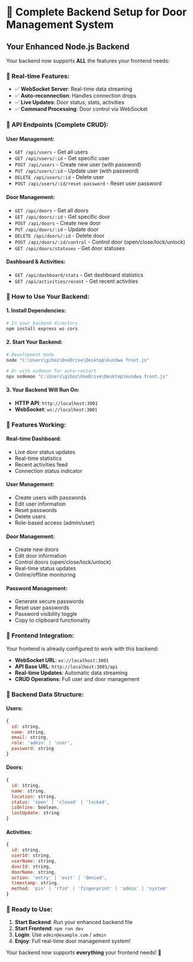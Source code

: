 # 🚀 Complete Backend Setup for Door Management System

## Your Enhanced Node.js Backend

Your backend now supports **ALL** the features your frontend needs:

### **📡 Real-time Features:**
- ✅ **WebSocket Server**: Real-time data streaming
- ✅ **Auto-reconnection**: Handles connection drops
- ✅ **Live Updates**: Door status, stats, activities
- ✅ **Command Processing**: Door control via WebSocket

### **🔧 API Endpoints (Complete CRUD):**

#### **User Management:**
- `GET /api/users` - Get all users
- `GET /api/users/:id` - Get specific user
- `POST /api/users` - Create new user (with password)
- `PUT /api/users/:id` - Update user (with password)
- `DELETE /api/users/:id` - Delete user
- `POST /api/users/:id/reset-password` - Reset user password

#### **Door Management:**
- `GET /api/doors` - Get all doors
- `GET /api/doors/:id` - Get specific door
- `POST /api/doors` - Create new door
- `PUT /api/doors/:id` - Update door
- `DELETE /api/doors/:id` - Delete door
- `POST /api/doors/:id/control` - Control door (open/close/lock/unlock)
- `GET /api/doors/statuses` - Get door statuses

#### **Dashboard & Activities:**
- `GET /api/dashboard/stats` - Get dashboard statistics
- `GET /api/activities/recent` - Get recent activities

### **🎯 How to Use Your Backend:**

#### **1. Install Dependencies:**
```bash
# In your backend directory
npm install express ws cors
```

#### **2. Start Your Backend:**
```bash
# Development mode
node "C:\Users\gihoz\OneDrive\Desktop\kundwa front.js"

# Or with nodemon for auto-restart
npx nodemon "C:\Users\gihoz\OneDrive\Desktop\kundwa front.js"
```

#### **3. Your Backend Will Run On:**
- **HTTP API**: `http://localhost:3001`
- **WebSocket**: `ws://localhost:3001`

### **🌟 Features Working:**

#### **Real-time Dashboard:**
- Live door status updates
- Real-time statistics
- Recent activities feed
- Connection status indicator

#### **User Management:**
- Create users with passwords
- Edit user information
- Reset passwords
- Delete users
- Role-based access (admin/user)

#### **Door Management:**
- Create new doors
- Edit door information
- Control doors (open/close/lock/unlock)
- Real-time status updates
- Online/offline monitoring

#### **Password Management:**
- Generate secure passwords
- Reset user passwords
- Password visibility toggle
- Copy to clipboard functionality

### **📱 Frontend Integration:**

Your frontend is already configured to work with this backend:
- **WebSocket URL**: `ws://localhost:3001`
- **API Base URL**: `http://localhost:3001/api`
- **Real-time Updates**: Automatic data streaming
- **CRUD Operations**: Full user and door management

### **🔧 Backend Data Structure:**

#### **Users:**
```javascript
{
  id: string,
  name: string,
  email: string,
  role: 'admin' | 'user',
  password: string
}
```

#### **Doors:**
```javascript
{
  id: string,
  name: string,
  location: string,
  status: 'open' | 'closed' | 'locked',
  isOnline: boolean,
  lastUpdate: string
}
```

#### **Activities:**
```javascript
{
  id: string,
  userId: string,
  userName: string,
  doorId: string,
  doorName: string,
  action: 'entry' | 'exit' | 'denied',
  timestamp: string,
  method: 'pin' | 'rfid' | 'fingerprint' | 'admin' | 'system'
}
```

### **🚀 Ready to Use:**

1. **Start Backend**: Run your enhanced backend file
2. **Start Frontend**: `npm run dev`
3. **Login**: Use `admin@example.com` / `admin`
4. **Enjoy**: Full real-time door management system!

Your backend now supports **everything** your frontend needs! 🎉
